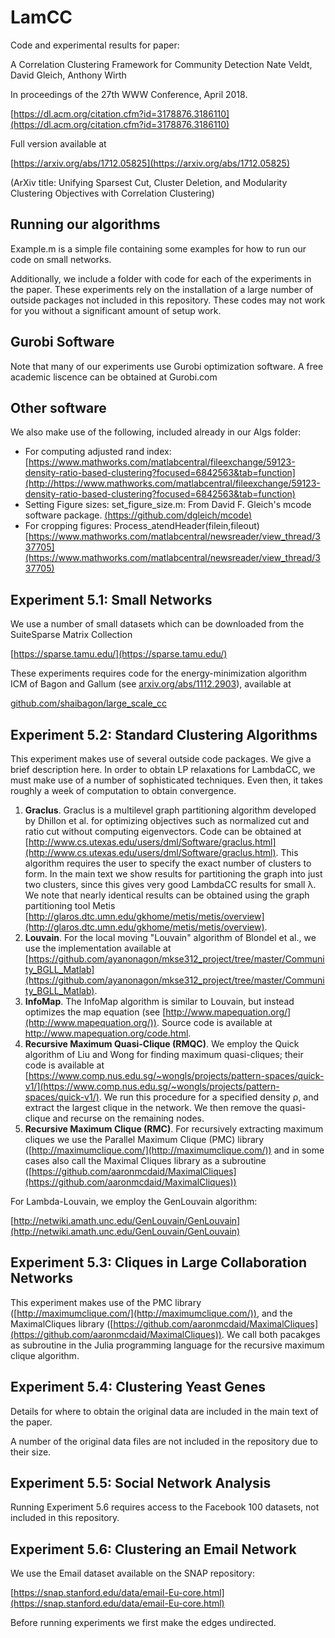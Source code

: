 # LamCC

Code and experimental results for paper:

A Correlation Clustering Framework for Community Detection
Nate Veldt, David Gleich, Anthony Wirth

In proceedings of the 27th WWW Conference, April 2018.

[https://dl.acm.org/citation.cfm?id=3178876.3186110](https://dl.acm.org/citation.cfm?id=3178876.3186110)

Full version available at 

[https://arxiv.org/abs/1712.05825](https://arxiv.org/abs/1712.05825)

(ArXiv title: Unifying Sparsest Cut, Cluster Deletion, and Modularity Clustering Objectives with Correlation Clustering)

## Running our algorithms

Example.m is a simple file containing some examples for how to run our code on small networks. 

Additionally, we include a folder with code for each of the experiments in the paper. These experiments rely on the installation of a large number of outside packages not included in this repository. These codes may not work for you without a significant amount of setup work.

## Gurobi Software 

Note that many of our experiments use Gurobi optimization software. A free academic liscence can be obtained at Gurobi.com

## Other software

We also make use of the following, included already in our Algs folder:

* For computing adjusted rand index: [https://www.mathworks.com/matlabcentral/fileexchange/59123-density-ratio-based-clustering?focused=6842563&tab=function](http://https://www.mathworks.com/matlabcentral/fileexchange/59123-density-ratio-based-clustering?focused=6842563&tab=function)
* Setting Figure sizes: set_figure_size.m: From David F. Gleich's mcode software package. [(https://github.com/dgleich/mcode)](http://(https://github.com/dgleich/mcode))
* For cropping figures: Process_atendHeader(filein,fileout) [https://www.mathworks.com/matlabcentral/newsreader/view_thread/337705](https://www.mathworks.com/matlabcentral/newsreader/view_thread/337705)


## Experiment 5.1: Small Networks

We use a number of small datasets which can be downloaded from the SuiteSparse Matrix Collection 

[https://sparse.tamu.edu/](https://sparse.tamu.edu/)

These experiments requires code for the energy-minimization algorithm ICM of Bagon and Gallum (see [arxiv.org/abs/1112.2903](http://arxiv.org/abs/1112.2903)), available at

[github.com/shaibagon/large_scale_cc](http://github.com/shaibagon/large_scale_cc)

## Experiment 5.2: Standard Clustering Algorithms

This experiment makes use of several outside code packages. We give a brief description here. In order to obtain LP relaxations for LambdaCC, we must make use of a number of sophisticated techniques. Even then, it takes roughly a week of computation to obtain convergence.

1. **Graclus**. Graclus is a multilevel graph partitioning algorithm developed by Dhillon et al. for optimizing objectives such as normalized cut and ratio cut without computing eigenvectors. Code can be obtained at [http://www.cs.utexas.edu/users/dml/Software/graclus.html](http://www.cs.utexas.edu/users/dml/Software/graclus.html). This algorithm requires the user to specify the exact number of clusters to form. In the main text we show results for partitioning the graph into just two clusters, since this gives very good LambdaCC results for small λ. We note that nearly identical results can be obtained using the graph partitioning tool Metis [http://glaros.dtc.umn.edu/gkhome/metis/metis/overview](http://glaros.dtc.umn.edu/gkhome/metis/metis/overview).2. **Louvain**. For the local moving "Louvain" algorithm of Blondel et al., we use the implementation available at [https://github.com/ayanonagon/mkse312_project/tree/master/Community_BGLL_Matlab](https://github.com/ayanonagon/mkse312_project/tree/master/Community_BGLL_Matlab).
3. **InfoMap**. The InfoMap algorithm is similar to Louvain, but instead optimizes the map equation (see [http://www.mapequation.org/](http://www.mapequation.org/)). Source code is available at http://www.mapequation.org/code.html.4. **Recursive Maximum Quasi-Clique (RMQC)**. We employ the Quick algorithm of Liu and Wong for finding maximum quasi-cliques; their code is available at [https://www.comp.nus.edu.sg/~wongls/projects/pattern-spaces/quick-v1/](https://www.comp.nus.edu.sg/~wongls/projects/pattern-spaces/quick-v1/). We run this procedure for a specified density ρ, and extract the largest clique in the network. We then remove the quasi-clique and recurse on the remaining nodes.5. **Recursive Maximum Clique (RMC)**. For recursively extracting maximum cliques we use the Parallel Maximum Clique (PMC) library ([http://maximumclique.com/](http://maximumclique.com/)) and in some cases also call the Maximal Cliques library as a subroutine ([https://github.com/aaronmcdaid/MaximalCliques](https://github.com/aaronmcdaid/MaximalCliques))


For Lambda-Louvain, we employ the GenLouvain algorithm:

[http://netwiki.amath.unc.edu/GenLouvain/GenLouvain](http://netwiki.amath.unc.edu/GenLouvain/GenLouvain)

## Experiment 5.3: Cliques in Large Collaboration Networks

This experiment makes use of the PMC library ([http://maximumclique.com/](http://maximumclique.com/)), and the MaximalCliques library ([https://github.com/aaronmcdaid/MaximalCliques](https://github.com/aaronmcdaid/MaximalCliques)). We call both pacakges as subroutine in the Julia programming language for the recursive maximum clique algorithm.

## Experiment 5.4: Clustering Yeast Genes

Details for where to obtain the original data are included in the main text of the paper.

A number of the original data files are not included in the repository due to their size.

## Experiment 5.5: Social Network Analysis

Running Experiment 5.6 requires access to the Facebook 100 datasets, not included in this repository.

## Experiment 5.6: Clustering an Email Network

We use the Email dataset available on the SNAP repository:

[https://snap.stanford.edu/data/email-Eu-core.html](https://snap.stanford.edu/data/email-Eu-core.html)

Before running experiments we first make the edges undirected.



